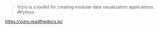 > Vizro is a toolkit for creating modular data visualization applications. #Python 

https://vizro.readthedocs.io/

